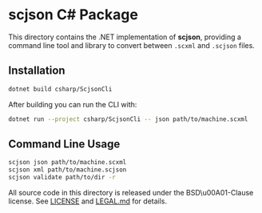 # scjson C# Package

This directory contains the .NET implementation of **scjson**, providing a command line tool and library to convert between `.scxml` and `.scjson` files.

## Installation

```bash
dotnet build csharp/ScjsonCli
```

After building you can run the CLI with:

```bash
dotnet run --project csharp/ScjsonCli -- json path/to/machine.scxml
```

## Command Line Usage

```bash
scjson json path/to/machine.scxml
scjson xml path/to/machine.scjson
scjson validate path/to/dir -r
```

All source code in this directory is released under the BSD\u00A01-Clause license. See [LICENSE](./LICENSE) and [LEGAL.md](./LEGAL.md) for details.
